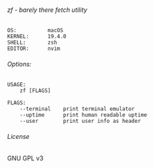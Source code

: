 ###### zf - barely there fetch utility

```
OS:		     macOS
KERNEL:		 19.4.0
SHELL:		 zsh
EDITOR:		 nvim
```

###### Options:
```
USAGE:
    zf [FLAGS]

FLAGS:
    --terminal    print terminal emulator
    --uptime      print human readable uptime
    --user        print user info as header
```

###### License
GNU GPL v3
